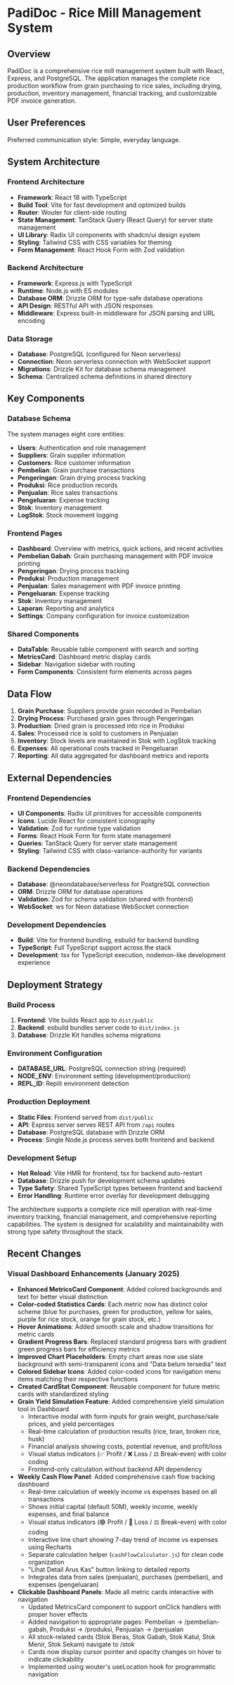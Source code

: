 # PadiDoc - Rice Mill Management System

## Overview

PadiDoc is a comprehensive rice mill management system built with React, Express, and PostgreSQL. The application manages the complete rice production workflow from grain purchasing to rice sales, including drying, production, inventory management, financial tracking, and customizable PDF invoice generation.

## User Preferences

Preferred communication style: Simple, everyday language.

## System Architecture

### Frontend Architecture
- **Framework**: React 18 with TypeScript
- **Build Tool**: Vite for fast development and optimized builds
- **Router**: Wouter for client-side routing
- **State Management**: TanStack Query (React Query) for server state management
- **UI Library**: Radix UI components with shadcn/ui design system
- **Styling**: Tailwind CSS with CSS variables for theming
- **Form Management**: React Hook Form with Zod validation

### Backend Architecture
- **Framework**: Express.js with TypeScript
- **Runtime**: Node.js with ES modules
- **Database ORM**: Drizzle ORM for type-safe database operations
- **API Design**: RESTful API with JSON responses
- **Middleware**: Express built-in middleware for JSON parsing and URL encoding

### Data Storage
- **Database**: PostgreSQL (configured for Neon serverless)
- **Connection**: Neon serverless connection with WebSocket support
- **Migrations**: Drizzle Kit for database schema management
- **Schema**: Centralized schema definitions in shared directory

## Key Components

### Database Schema
The system manages eight core entities:
- **Users**: Authentication and role management
- **Suppliers**: Grain supplier information
- **Customers**: Rice customer information
- **Pembelian**: Grain purchase transactions
- **Pengeringan**: Grain drying process tracking
- **Produksi**: Rice production records
- **Penjualan**: Rice sales transactions
- **Pengeluaran**: Expense tracking
- **Stok**: Inventory management
- **LogStok**: Stock movement logging

### Frontend Pages
- **Dashboard**: Overview with metrics, quick actions, and recent activities
- **Pembelian Gabah**: Grain purchasing management with PDF invoice printing
- **Pengeringan**: Drying process tracking
- **Produksi**: Production management
- **Penjualan**: Sales management with PDF invoice printing
- **Pengeluaran**: Expense tracking
- **Stok**: Inventory management
- **Laporan**: Reporting and analytics
- **Settings**: Company configuration for invoice customization

### Shared Components
- **DataTable**: Reusable table component with search and sorting
- **MetricsCard**: Dashboard metric display cards
- **Sidebar**: Navigation sidebar with routing
- **Form Components**: Consistent form elements across pages

## Data Flow

1. **Grain Purchase**: Suppliers provide grain recorded in Pembelian
2. **Drying Process**: Purchased grain goes through Pengeringan
3. **Production**: Dried grain is processed into rice in Produksi
4. **Sales**: Processed rice is sold to customers in Penjualan
5. **Inventory**: Stock levels are maintained in Stok with LogStok tracking
6. **Expenses**: All operational costs tracked in Pengeluaran
7. **Reporting**: All data aggregated for dashboard metrics and reports

## External Dependencies

### Frontend Dependencies
- **UI Components**: Radix UI primitives for accessible components
- **Icons**: Lucide React for consistent iconography
- **Validation**: Zod for runtime type validation
- **Forms**: React Hook Form for form state management
- **Queries**: TanStack Query for server state management
- **Styling**: Tailwind CSS with class-variance-authority for variants

### Backend Dependencies
- **Database**: @neondatabase/serverless for PostgreSQL connection
- **ORM**: Drizzle ORM for database operations
- **Validation**: Zod for schema validation (shared with frontend)
- **WebSocket**: ws for Neon database WebSocket connection

### Development Dependencies
- **Build**: Vite for frontend bundling, esbuild for backend bundling
- **TypeScript**: Full TypeScript support across the stack
- **Development**: tsx for TypeScript execution, nodemon-like development experience

## Deployment Strategy

### Build Process
1. **Frontend**: Vite builds React app to `dist/public`
2. **Backend**: esbuild bundles server code to `dist/index.js`
3. **Database**: Drizzle Kit handles schema migrations

### Environment Configuration
- **DATABASE_URL**: PostgreSQL connection string (required)
- **NODE_ENV**: Environment setting (development/production)
- **REPL_ID**: Replit environment detection

### Production Deployment
- **Static Files**: Frontend served from `dist/public`
- **API**: Express server serves REST API from `/api` routes
- **Database**: PostgreSQL database with Drizzle ORM
- **Process**: Single Node.js process serves both frontend and backend

### Development Setup
- **Hot Reload**: Vite HMR for frontend, tsx for backend auto-restart
- **Database**: Drizzle push for development schema updates
- **Type Safety**: Shared TypeScript types between frontend and backend
- **Error Handling**: Runtime error overlay for development debugging

The architecture supports a complete rice mill operation with real-time inventory tracking, financial management, and comprehensive reporting capabilities. The system is designed for scalability and maintainability with strong type safety throughout the stack.

## Recent Changes

### Visual Dashboard Enhancements (January 2025)
- **Enhanced MetricsCard Component**: Added colored backgrounds and text for better visual distinction
- **Color-coded Statistics Cards**: Each metric now has distinct color scheme (blue for purchases, green for production, yellow for sales, purple for rice stock, orange for grain stock, etc.)
- **Hover Animations**: Added smooth scale and shadow transitions for metric cards
- **Gradient Progress Bars**: Replaced standard progress bars with gradient green progress bars for efficiency metrics
- **Improved Chart Placeholders**: Empty chart areas now use slate background with semi-transparent icons and "Data belum tersedia" text
- **Colored Sidebar Icons**: Added color-coded icons for navigation menu items matching their respective functions
- **Created CardStat Component**: Reusable component for future metric cards with standardized styling
- **Grain Yield Simulation Feature**: Added comprehensive yield simulation tool in Dashboard
  - Interactive modal with form inputs for grain weight, purchase/sale prices, and yield percentages
  - Real-time calculation of production results (rice, bran, broken rice, husk)
  - Financial analysis showing costs, potential revenue, and profit/loss
  - Visual status indicators (✅ Profit / ❌ Loss / ⚖️ Break-even) with color coding
  - Frontend-only calculation without backend API dependency
- **Weekly Cash Flow Panel**: Added comprehensive cash flow tracking dashboard
  - Real-time calculation of weekly income vs expenses based on all transactions
  - Shows initial capital (default 50M), weekly income, weekly expenses, and final balance
  - Visual status indicators (🟢 Profit / 🔴 Loss / ⚖️ Break-even) with color coding
  - Interactive line chart showing 7-day trend of income vs expenses using Recharts
  - Separate calculation helper (`cashFlowCalculator.js`) for clean code organization
  - "Lihat Detail Arus Kas" button linking to detailed reports
  - Integrates data from sales (penjualan), purchases (pembelian), and expenses (pengeluaran)
- **Clickable Dashboard Panels**: Made all metric cards interactive with navigation
  - Updated MetricsCard component to support onClick handlers with proper hover effects
  - Added navigation to appropriate pages: Pembelian → /pembelian-gabah, Produksi → /produksi, Penjualan → /penjualan
  - All stock-related cards (Stok Beras, Stok Gabah, Stok Katul, Stok Menir, Stok Sekam) navigate to /stok
  - Cards now display cursor pointer and opacity changes on hover to indicate clickability
  - Implemented using wouter's useLocation hook for programmatic navigation